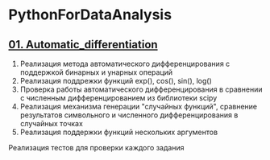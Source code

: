 # PythonForDataAnalysis
## [01. Automatic_differentiation](https://github.com/DmitryMogilnikov/PythonForDataAnalysis/blob/main/01.%20Automatic_differentiation.ipynb)
1.	Реализация метода автоматического дифференцирования с поддержкой бинарных и унарных операций
2.	Реализация поддрежки функций exp(), cos(), sin(), log()
3.	Проверка работы автоматического дифференцирования в сравнении с численным дифференцированием из библиотеки scipy
4.  Реализация механизма генерации "случайных функций", сравнение результатов символьного и численного дифференцирования в случайных точках 
5.  Реализация поддержки функций нескольких аргументов

Реализация тестов для проверки каждого задания
